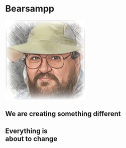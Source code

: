 <div class = "container">
  <div class = "logo row d-flex align-items-center shadow">
    <h1>Bearsampp</h1>
    <img src="/img/Bearsampp-logo.png" />
  </div>
  <div class = "row d-flex align-items-center" style = "min-height: 80vh;">
    <div class = "col float-right">
      <h2 class = "left-text">We are <span class = "creating">creating</span> something <span class = "different">
                        different</span></h2>
    </div>
    <div class = "col">
      <h2 class = "right-text">Everything is <br> about to <span class = "change">change</span></h2>
      <br><br>
  </div>
</div>
